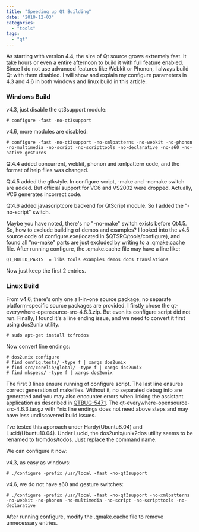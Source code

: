 ```yaml
---
title: "Speeding up Qt Building"
date: "2010-12-03"
categories: 
  - "tools"
tags: 
  - "qt"
---
```


As starting with version 4.4, the size of Qt source grows extremely fast. It take hours or even a entire afternoon to build it with full feature enabled. Since I do not use advanced features like Webkit or Phonon, I always build Qt with them disabled. I will show and explain my configure parameters in 4.3 and 4.6 in both windows and linux build in this article.

### Windows Build

v4.3, just disable the qt3support module:

```
# configure -fast -no-qt3support
```

v4.6, more modules are disabled:

```
# configure -fast -no-qt3support -no-xmlpatterns -no-webkit -no-phonon -no-multimedia -no-script -no-scripttools -no-declarative -no-s60 -no-native-gestures
```

Qt4.4 added concurrent, webkit, phonon and xmlpattern code, and the format of help files was changed.

Qt4.5 added the gtkstyle. In configure script, -make and -nomake switch are added. But official support for VC6 and VS2002 were dropped. Actually, VC6 generates incorrect code.

Qt4.6 added javascriptcore backend for QtScript module. So I added the "-no-script" switch.

Maybe you have noted, there's no "-no-make" switch exists before Qt4.5. So, how to exclude building of demos and examples? I looked into the v4.5 source code of configure.exe(located in $QTSRC/tools/configure), and found all "no-make" parts are just excluded by writing to a .qmake.cache file. After running configure, the .qmake.cache file may have a line like:

```
QT_BUILD_PARTS  = libs tools examples demos docs translations
```

Now just keep the first 2 entries.

### Linux Build

From v4.6, there's only one all-in-one source package, no separate platform-specific source packages are provided. I firstly chose the qt-everywhere-opensource-src-4.6.3.zip. But even its configure script did not run. Finally, I found it's a line ending issue, and we need to convert it first using dos2unix utility.

```
# sudo apt-get install tofrodos
```

Now convert line endings:

```
# dos2unix configure
# find config.tests/ -type f | xargs dos2unix
# find src/corelib/global/ -type f | xargs dos2unix
# find mkspecs/ -type f | xargs dos2unix
```

The first 3 lines ensure running of configure script. The last line ensures correct generation of makefiles. Without it, no separated debug info are generated and you may also encounter errors when linking the assistant application as described in [QTBUG-5471](http://bugreports.qt.nokia.com/browse/QTBUG-5471). The qt-everywhere-opensource-src-4.6.3.tar.gz with \*nix line endings does not need above steps and may have less undiscovered build issues.

I've tested this approach under Hardy(Ubuntu8.04) and Lucid(Ubuntu10.04). Under Lucid, the dos2unix/unix2dos utility seems to be renamed to fromdos/todos. Just replace the command name.

We can configure it now:

v4.3, as easy as windows:

```
# ./configure -prefix /usr/local -fast -no-qt3support
```

v4.6, we do not have s60 and gesture switches:

```
# ./configure -prefix /usr/local -fast -no-qt3support -no-xmlpatterns -no-webkit -no-phonon -no-multimedia -no-script -no-scripttools -no-declarative
```

After running configure, modify the .qmake.cache file to remove unnecessary entries.
